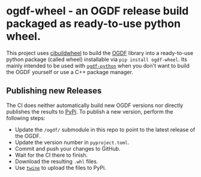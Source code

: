 # ogdf-wheel - an OGDF release build packaged as ready-to-use python wheel.

This project uses [cibuildwheel](cibuildwheel.readthedocs.io) to build the [OGDF](github.com/ogdf/ogdf) library into a ready-to-use python package (called wheel) installable via `pip install ogdf-wheel`. Its mainly intended to be used with [`ogdf-python`](github.com/ogdf/ogdf-python) when you don't want to build the OGDF yourself or use a C++ package manager.

## Publishing new Releases

The CI does neither automatically build new OGDF versions nor directly publishes the results to [PyPi](https://pypi.org/project/ogdf-wheel/). To publish a new version, perform the following steps:

- Update the `/ogdf/` submodule in this repo to point to the latest release of the OGDF.
- Update the version number in `pyproject.toml`.
- Commit and push your changes to GitHub.
- Wait for the CI there to finish.
- Download the resulting `.whl` files.
- Use [`twine`](https://twine.readthedocs.io/en/stable/index.html) to upload the files to PyPi.
